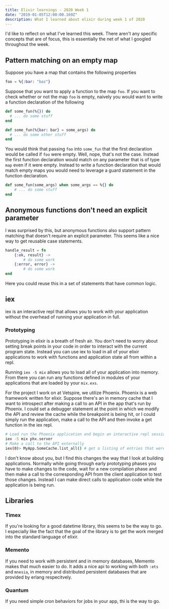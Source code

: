 ```yaml
---
title: Elixir learnings - 2020 Week 1
date: "2019-01-05T12:00:00.169Z"
description: What I learned about elixir during week 1 of 2020
---
```


I'd like to reflect on what I've learned this week. There aren't any specific concepts that are of focus, this is essentially the net of what I googled throughout the week.

## Pattern matching on an empty map

Suppose you have a map that contains the following properties

```elixir
foo = %{:bar: "baz"}
```

Suppose that you want to apply a function to the map `foo`. If you want to check whether or not the map `foo` is empty, naively you would want to write a  function declaration of the following

```elixir
def some_fun(%{}) do
  # ... do some stuff 
end

def some_fun(%{bar: bar} = some_args) do
  # ... do some other stuff
end
```

You would think that passing `foo` into `some_fun` that the first declaration would be called if `foo` were empty. Well, nope, that's not the case. Instead the first function declaration would match on any parameter that is of type `map` even if it were empty. Instead to write a function declaration that would match empty maps you would need to leverage a guard statement in the function declaration.

```elixir
def some_fun(some_args) when some_args == %{} do
    # ... do some stuff
end
```

## Anonymous functions don't need an explicit parameter

I was surprised by this, but anonymous functions also support pattern matching that doesn't require an explicit parameter. This seems like a nice way to get reusable case statements.

```elixir
handle_result = fn
    {:ok, result} ->
        # do some work
    {:error, error} ->
        # do some work
end
```

Here you could reuse this in a set of statements that have common logic.

## iex

iex is an interactive repl that allows you to work with your application without the overhead of running your application in full.

### Prototyping

Prototyping in elixir is a breath of fresh air. You don't need to worry about setting break points in your code in order to interact with the current program state. Instead you can use iex to load in all of your elixir applications to work with functions and application state all from within a repl.

Running `iex -S mix` allows you to load all of your application into memory. From there you can run any functions defined in modules of your applications that are loaded by your `mix.exs`.

For the project I work on at Vetspire, we utilize Phoenix. Phoenix is a web framework written for elixir. Suppose there's an in memory cache that I want to introspect after making a call to an API in the app that's run by Phoenix. I could set a debugger statement at the point in which we modify the API and review the cache while the breakpoint is being hit, or I could simply run the application, make a call to the API and then invoke a get function in the iex repl.

```bash
# Load run the Phoenix application and begin an interactive repl session
iex -S mix phx.server
# Make a call to the API externally
iex(0)> MyApp.SomeCache.list_all() # get a listing of entries that were added to the cache.
```

I don't know about you, but I find this changes the way that I look at building applications. Normally while going through early prototyping phases you have to make changes to the code, wait for a new compilation phase and then make a call to the corresponding API from the client application to test those changes. Instead I can make direct calls to application code while the application is being run.

## Libraries

### Timex

If you're looking for a good datetime library, this seems to be the way to go. I especially like the fact that the goal of the library is to get the work merged into the standard language of elixir.

### Memento

If you need to work with persistent and in memory databases, Memento makes that much easier to do. It adds a nice api to working with both `:ets` and `mnesia`, in memory and distributed persistent databases that are provided by erlang respecitvely.

### Quantum

If you need simple cron behaviors for jobs in your app, thi is the way to go.
